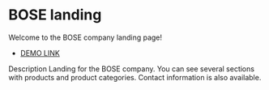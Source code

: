 # BOSE landing
Welcome to the BOSE company landing page!
 - [DEMO LINK](https://DaveBeetle.github.io/bose-landing/)

Description
Landing for the BOSE company. You can see several sections with products and product categories. Contact information is also available.
